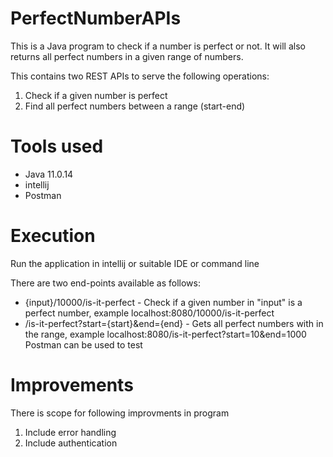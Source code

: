 # PerfectNumberAPIs

This is a Java program to check if a number is perfect or not. It will also returns all perfect numbers in a given range of numbers.

This contains two REST APIs to serve the following operations:

1. Check if a given number is perfect
2. Find all perfect numbers between a range (start-end)

# Tools used 

* Java 11.0.14
* intellij
* Postman


# Execution

Run the application in intellij or suitable IDE or command line


There are two end-points available as follows:

* {input}/10000/is-it-perfect - Check if a given number in "input" is a perfect number, example localhost:8080/10000/is-it-perfect
* /is-it-perfect?start={start}&end={end} - Gets all perfect numbers with in the range, example localhost:8080/is-it-perfect?start=10&end=1000
Postman can be used to test

# Improvements 

There is scope for following improvments in program
1. Include error handling
2. Include authentication 
